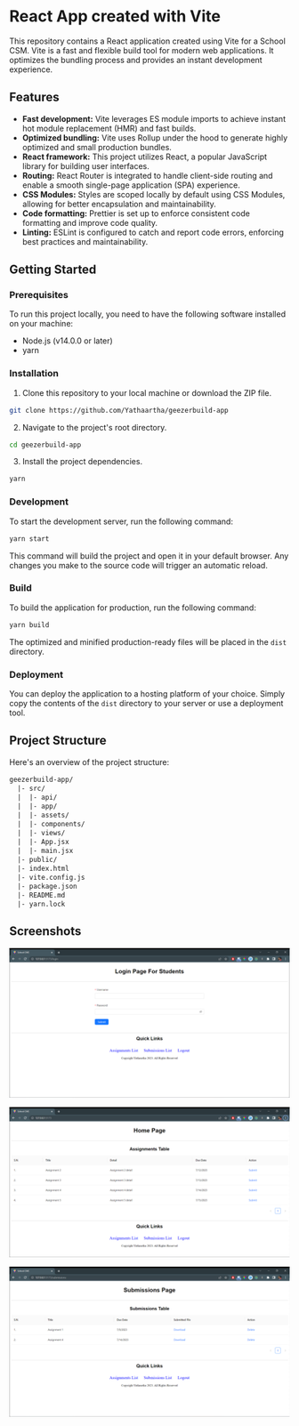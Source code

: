 # React App created with Vite

This repository contains a React application created using Vite for a School CSM. Vite is a fast and flexible build tool for modern web applications. It optimizes the bundling process and provides an instant development experience.

## Features

- **Fast development:** Vite leverages ES module imports to achieve instant hot module replacement (HMR) and fast builds.
- **Optimized bundling:** Vite uses Rollup under the hood to generate highly optimized and small production bundles.
- **React framework:** This project utilizes React, a popular JavaScript library for building user interfaces.
- **Routing:** React Router is integrated to handle client-side routing and enable a smooth single-page application (SPA) experience.
- **CSS Modules:** Styles are scoped locally by default using CSS Modules, allowing for better encapsulation and maintainability.
- **Code formatting:** Prettier is set up to enforce consistent code formatting and improve code quality.
- **Linting:** ESLint is configured to catch and report code errors, enforcing best practices and maintainability.

## Getting Started

### Prerequisites

To run this project locally, you need to have the following software installed on your machine:

- Node.js (v14.0.0 or later)
- yarn

### Installation

1. Clone this repository to your local machine or download the ZIP file.

```bash
git clone https://github.com/Yathaartha/geezerbuild-app
```

2. Navigate to the project's root directory.

```bash
cd geezerbuild-app
```

3. Install the project dependencies.

```bash
yarn
```

### Development

To start the development server, run the following command:

```bash
yarn start
```

This command will build the project and open it in your default browser. Any changes you make to the source code will trigger an automatic reload.

### Build

To build the application for production, run the following command:

```bash
yarn build
```

The optimized and minified production-ready files will be placed in the `dist` directory.

### Deployment

You can deploy the application to a hosting platform of your choice. Simply copy the contents of the `dist` directory to your server or use a deployment tool.

## Project Structure

Here's an overview of the project structure:

```
geezerbuild-app/
  |- src/
  |  |- api/
  |  |- app/
  |  |- assets/
  |  |- components/
  |  |- views/
  |  |- App.jsx
  |  |- main.jsx
  |- public/
  |- index.html
  |- vite.config.js
  |- package.json
  |- README.md
  |- yarn.lock
```

## Screenshots

![Login Page](/src/assets/images/login-page.png)

![Assignments Page](/src/assets/images/assignments-page.png)

![Submissions Page](/src/assets/images/submissions-page.png)
